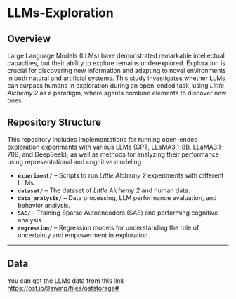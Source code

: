 # LLMs-Exploration
## Overview

Large Language Models (LLMs) have demonstrated remarkable intellectual capacities, but their ability to explore remains underexplored. Exploration is crucial for discovering new information and adapting to novel environments in both natural and artificial systems. This study investigates whether LLMs can surpass humans in exploration during an open-ended task, using *Little Alchemy 2* as a paradigm, where agents combine elements to discover new ones. 

## Repository Structure

This repository includes implementations for running open-ended exploration experiments with various LLMs (GPT, LLaMA3.1-8B, LLaMA3.1-70B, and DeepSeek), as well as methods for analyzing their performance using representational and cognitive modeling.

- **`experiment/`** – Scripts to run *Little Alchemy 2* experiments with different LLMs.
- **`dataset/`** – The dataset of *Little Alchemy 2* and human data.
- **`data_analysis/`** – Data processing, LLM performance evaluation, and behavior analysis.
- **`SAE/`** – Training Sparse Autoencoders (SAE) and performing cognitive analysis.
- **`regression/`** – Regression models for understanding the role of uncertainty and empowerment in exploration.

---

## Data
You can get the LLMs data from this link [https://osf.io/9swmp/files/osfstorage#
](https://osf.io/9swmp/files/osfstorage?view_only=f5704a73939a463bb899fe17c9e3d858)
